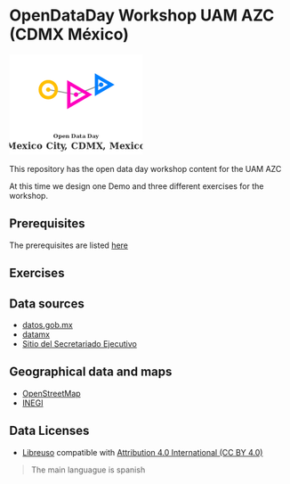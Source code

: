 # OpenDataDay Workshop UAM AZC (CDMX México)

![Open Data Day Mexico City (UAM AZC)](./images/ODDlogoCDMX.png)

This repository has the open data day workshop content for the UAM AZC

At this time we design one Demo and three different exercises for the workshop.

## Prerequisites

The prerequisites are listed [here](Prerrequisitos.md)

## Exercises


## Data sources
* [datos.gob.mx](https://datos.gob.mx/)
* [datamx](http://datamx.io/)
* [Sitio del Secretariado Ejecutivo]()

## Geographical data and maps

* [OpenStreetMap](http://www.openstreetmap.org)
* [INEGI](http://www.inegi.org.mx/)

## Data Licenses

* [Libreuso](https://datos.gob.mx/libreusomx) compatible with [Attribution 4.0 International (CC BY 4.0)](https://creativecommons.org/licenses/by/4.0/)



> The main languague is spanish
